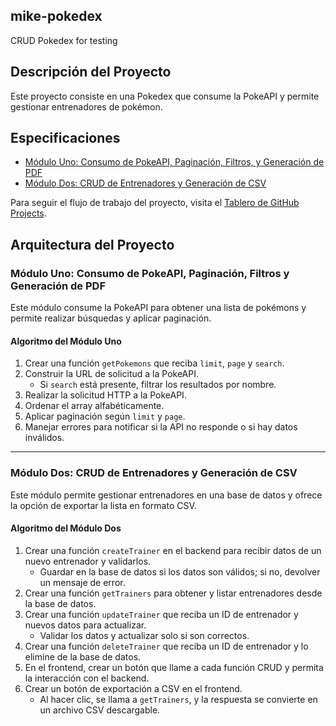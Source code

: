 ## mike-pokedex
CRUD Pokedex for testing

## Descripción del Proyecto
Este proyecto consiste en una Pokedex que consume la PokeAPI y permite gestionar entrenadores de pokémon.

## Especificaciones
- [Módulo Uno: Consumo de PokeAPI, Paginación, Filtros, y Generación de PDF](#módulo-uno-consumo-de-pokeapi-paginación-filtros-y-generación-de-pdf)
- [Módulo Dos: CRUD de Entrenadores y Generación de CSV](#módulo-dos-crud-de-entrenadores-y-generación-de-csv)

Para seguir el flujo de trabajo del proyecto, visita el [Tablero de GitHub Projects](https://github.com/users/MikeDev206/projects/1/views/1?pane=issue&itemId=86258522).

## Arquitectura del Proyecto

### Módulo Uno: Consumo de PokeAPI, Paginación, Filtros y Generación de PDF

Este módulo consume la PokeAPI para obtener una lista de pokémons y permite realizar búsquedas y aplicar paginación.

#### Algoritmo del Módulo Uno

1. Crear una función `getPokemons` que reciba `limit`, `page` y `search`.
2. Construir la URL de solicitud a la PokeAPI.
   - Si `search` está presente, filtrar los resultados por nombre.
3. Realizar la solicitud HTTP a la PokeAPI.
4. Ordenar el array alfabéticamente.
5. Aplicar paginación según `limit` y `page`.
6. Manejar errores para notificar si la API no responde o si hay datos inválidos.

---

### Módulo Dos: CRUD de Entrenadores y Generación de CSV

Este módulo permite gestionar entrenadores en una base de datos y ofrece la opción de exportar la lista en formato CSV.

#### Algoritmo del Módulo Dos

1. Crear una función `createTrainer` en el backend para recibir datos de un nuevo entrenador y validarlos.
   - Guardar en la base de datos si los datos son válidos; si no, devolver un mensaje de error.
2. Crear una función `getTrainers` para obtener y listar entrenadores desde la base de datos.
3. Crear una función `updateTrainer` que reciba un ID de entrenador y nuevos datos para actualizar.
   - Validar los datos y actualizar solo si son correctos.
4. Crear una función `deleteTrainer` que reciba un ID de entrenador y lo elimine de la base de datos.
5. En el frontend, crear un botón que llame a cada función CRUD y permita la interacción con el backend.
6. Crear un botón de exportación a CSV en el frontend.
   - Al hacer clic, se llama a `getTrainers`, y la respuesta se convierte en un archivo CSV descargable.
